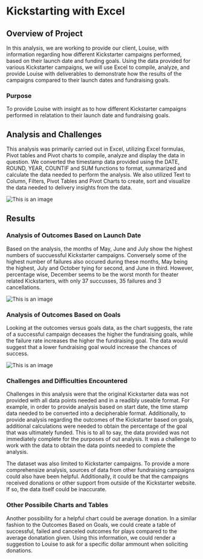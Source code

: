 # Kickstarting with Excel

## Overview of Project

In this analysis, we are working to provide our client, Louise, with information regarding how different Kickstarter campaigns performed,
based on their launch date and funding goals. Using the data provided for various Kickstarter campaigns, we will use Excel to compile, 
analyze, and provide Louise with deliverables to demonstrate how the results of the campaigns compared to their launch dates and fundraising goals.

### Purpose

To provide Louise with insight as to how different Kickstarter campaigns performed in relatation to their launch date and fundraising goals. 

## Analysis and Challenges

This analysis was primarily carried out in Excel, utilizing Excel formulas, Pivot tables and Pivot charts to compile, analyze and display the
data in question. We converted the timestamp data provided using the DATE, ROUND, YEAR, COUNTIF and SUM functions to format, summarized and 
calculate the data needed to perform the analysis. We also utilized Text to Column, Filters, Pivot Tables and Pivot Charts to create, sort and
visualize the data needed to delivery insights from the data. 

![This is an image](/assets/images/resouces/Excel.png)

## Results

### Analysis of Outcomes Based on Launch Date

Based on the analysis, the months of May, June and July show the highest numbers of succuessful Kickstarter campaigns. Conversely some of the highest number of 
failures also occured during these months, May being the highest, July and October tying for second, and June in third. However, percentage wise, December
seems to be the worst month for theater related Kickstarters, with only 37 succusses, 35 failures and 3 cancellations. 

![This is an image](/images/resources/Theater_Outcomes_vs_Launch)

### Analysis of Outcomes Based on Goals

Looking at the outcomes versus goals data, as the chart suggests, the rate of a successful campaign deceases the higher the fundraising goals, while the
failure rate increases the higher the fundraising goal. The data would suggest that a lower fundraising goal would increase the chances of success. 

![This is an image](/resources/Outcomes_vs_Goals)

### Challenges and Difficulties Encountered

Challenges in this analysis were that the original Kickstarter data was not provided with all data points needed and in a readibly useable format. For
example, in order to provide analysis based on start date, the time stamp data needed to be converted into a decipherable format. Additionally, 
to provide analysis regarding the outcomes of the Kickstarter based on goals, additional calculations were needed to obtain the percentage of the goal
that was ultimately funded. This is to all to say, the data provided was not immediately complete for the purposes of out analysis. It was a
challenge to work with the data to obtain the data points needed to complete the analysis.

The dataset was also limited to Kickstarter campaigns. To provide a more comprehensize analysis, sources of data from other fundraising campaigns could
also have been helpful. Additionally, it could be that the campaigns received donations or other support from outside of the Kickstarter website. If so,
the data itself could be inaccurate. 

### Other Possibile Charts and Tables

Another possibility for a helpful chart could be average donation. In a similar fashion to the Outcomes Based on Goals, we could create a table of successful,
failed and canceled outcomes for plays compared to the average donatation given. Using this information, we could render a suggestion to Louise to ask for
a specific dollar ammount when soliciting donations. 
